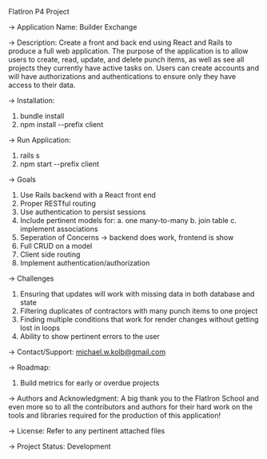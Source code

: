 FlatIron P4 Project 

-> Application Name: Builder Exchange

-> Description: Create a front and back end using React and Rails to produce a full web application.  The purpose of the application is to allow users to create, 
    read, update, and delete punch items, as well as see all projects they currently have active tasks on. Users can create accounts and will have authorizations and authentications to ensure only they have access to their data.

-> Installation:
  1. bundle install
  2. npm install --prefix client

-> Run Application:
  1. rails s
  2. npm start --prefix client

-> Goals
  1. Use Rails backend with a React front end
  2. Proper RESTful routing
  3. Use authentication to persist sessions
  4. Include pertinent models for:
    a. one many-to-many
    b. join table
    c. implement associations
  5. Seperation of Concerns -> backend does work, frontend is show
  6. Full CRUD on a model
  7. Client side routing
  8. Implement authentication/authorization

-> Challenges
  1. Ensuring that updates will work with missing data in both database and state
  2. Filtering duplicates of contractors with many punch items to one project
  3. Finding multiple conditions that work for render changes without getting lost in loops
  4. Ability to show pertinent errors to the user

-> Contact/Support: michael.w.kolb@gmail.com

-> Roadmap: 
  1. Build metrics for early or overdue projects

-> Authors and Acknowledgment: A big thank you to the FlatIron School and even more so to all the contributors and authors for their hard work on the tools and libraries required for the production of this application!

-> License: Refer to any pertinent attached files

-> Project Status: Development
